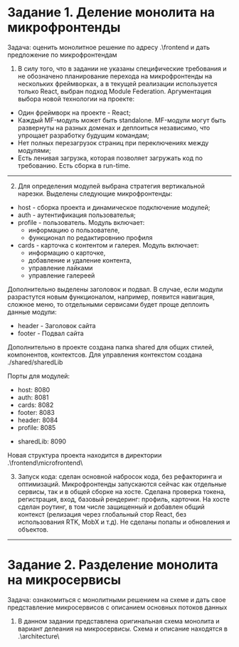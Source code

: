 # Задание 1. Деление монолита на микрофронтенды
Задача: оценить монолитное решение по адресу .\frontend и дать предложение по микрофронтендам

1.  В силу того, что в задании не указаны специфические требования и не обозначено планирование перехода на микрофронтенды на нескольких фреймворках, а в текущей реализации используется только React, выбран подход Module Federation. Аргументация выбора новой технологии на проекте:

- Один фреймворк на проекте - React;
- Каждый MF-модуль может быть standalone. MF-модули могут быть развернуты на разных доменах и деплоиться независимо, что упрощает разработку будущим командам;
- Нет полных перезагрузок страниц при переключениях между модулями;
- Есть ленивая загрузка, которая позволяет загружать код по требованию. Есть сборка в run-time.

---

2. Для определения модулей выбрана стратегия вертикальной нарезки. Выделены следующие микрофронтенды:

- host - сборка проекта и динамическое подключение модулей;
- auth - аутентификация пользователья;
- profile - пользователь. Модуль включает:
  - информацию о пользователе,
  - функционал по редактировнию профиля
- cards - карточка с контентом и галерея. Модуль включает:
  - информацию о карточке,
  - добавление и удаление контента,
  - управление лайками
  - управление галереей

Дополнительно выделены заголовок и подвал. В случае, если модули разрастутся новым функционалом, например, появится навигация, сложное меню, то отдельными сервисами будет проще деплоить данные модули:

- header - Заголовок сайта
- footer - Подвал сайта

Дополнительно в проекте создана папка shared для общих стилей, компонентов, контектсов. Для управления контекстом создана ./shared/sharedLib

Порты для модулей:

- host: 8080
- auth: 8081
- cards: 8082
- footer: 8083
- header: 8084
- profile: 8085
* sharedLib: 8090

Новая структура проекта находится в директории .\frontend\microfrontend\

3. Запуск кода: сделан основной набросок кода, без рефакторинга и оптимизаций. Микрофронтенды запускаются сейчас как отдельные сервисы, так и в общей сборке на хосте. Сделана проверка токена, регистрация, вход, базовый рендеринг: профиль, карточки. На хосте сделан роутинг, в том числе защищенный и добавлен общий контекст (релизация через глобальный стор React, без использования RTK, MobX и т.д). Не сделаны попапы и обновления и объектов.
---


# Задание 2. Разделение монолита на микросервисы
Задача: ознакомиться с монолитными решением на схеме и дать свое представление микросервисов с описанием основных потоков данных
1. В данном задании представлена оригинальная схема монолита и вариант делеания на микросервисы.
Схема и описание находятся в .\architecture\
